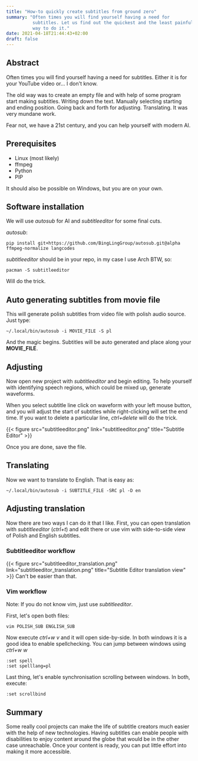 ```yaml
---
title: "How-to quickly create subtitles from ground zero"
summary: "Often times you will find yourself having a need for
          subtitles. Let us find out the quickest and the least painful
          way to do it."
date: 2021-04-18T21:44:43+02:00
draft: false
---
```

## Abstract
Often times you will find yourself having a need for subtitles. Either
it is for your YouTube video or... I don't know.

The old way was to create an empty file and with help of some program
start making subtitles. Writing down the text. Manually selecting
starting and ending position. Going back and forth for adjusting.
Translating. It was very mundane work.

Fear not, we have a 21st century, and you can help yourself with modern
AI.

## Prerequisites
  * Linux (most likely)
  * ffmpeg
  * Python
  * PIP

It should also be possible on Windows, but you are on your own.

## Software installation
We will use _autosub_ for AI and _subtitleeditor_ for some final cuts.

_autosub_:
```
pip install git+https://github.com/BingLingGroup/autosub.git@alpha ffmpeg-normalize langcodes
```

_subtitleeditor_ should be in your repo, in my case I use Arch BTW, so:
```
pacman -S subtitleeditor
```

Will do the trick.


## Auto generating subtitles from movie file
This will generate polish subtitles from video file with polish audio
source. Just type:
```
~/.local/bin/autosub -i MOVIE_FILE -S pl
```
And the magic begins.  Subtitles will be auto generated and place along
your __MOVIE_FILE__.

## Adjusting
Now open new project with _subtitleeditor_ and begin editing. To help
yourself with identifying speech regions, which could be mixed up,
generate waveforms.

When you select subtitle line click on waveform with your left mouse
button, and you will adjust the start of subtitles while right-clicking
will set the end time. If you want to delete a particular line,
_ctrl+delete_ will do the trick.

{{< figure src="subtitleeditor.png" link="subtitleeditor.png" title="Subtitle Editor" >}}

Once you are done, save the file.

## Translating
Now we want to translate to English. That is easy as:
```
~/.local/bin/autosub -i SUBTITLE_FILE -SRC pl -D en
```

## Adjusting translation
Now there are two ways I can do it that I like. First, you can open
translation with _subtitleeditor_ (_ctrl+t_) and edit there or use vim
with side-to-side view of Polish and English subtitles.

### Subtitleeditor workflow
{{< figure src="subtitleeditor_translation.png" link="subtitleeditor_translation.png" title="Subtitle Editor translation view" >}}
Can't be easier than that.

### Vim workflow
Note: If you do not know vim, just use _subtitleeditor_.

First, let's open both files:
```
vim POLISH_SUB ENGLISH_SUB
```
Now execute _ctrl+w v_ and it will open side-by-side.  In both windows
it is a good idea to enable spellchecking. You can jump between windows
using _ctrl+w w_

```
:set spell
:set spelllang=pl
```

Last thing, let's enable synchronisation scrolling between windows. In
both, execute:
```
:set scrollbind
```

## Summary
Some really cool projects can make the life of subtitle creators much easier
with the help of new technologies. Having subtitles can enable people with
disabilities to enjoy content around the globe that would be in the other case
unreachable. Once your content is ready, you can put little effort into making
it more accessible.

